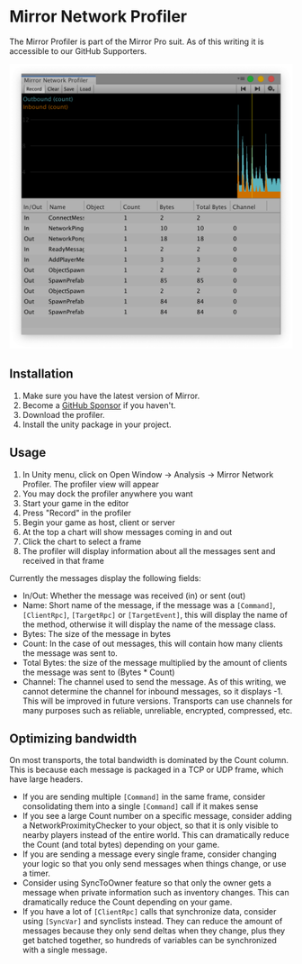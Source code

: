 # Mirror Network Profiler

The Mirror Profiler is part of the Mirror Pro suit.
As of this writing it is accessible to our GitHub Supporters.

![Network Profiler](Profiler.png)

## Installation

1. Make sure you have the latest version of Mirror.
2. Become a [GitHub Sponsor](https://github.com/sponsors/vis2k) if you haven't.
3. Download the profiler.
4. Install the unity package in your project.


## Usage
1. In Unity menu,  click on Open Window -> Analysis -> Mirror Network Profiler.  The profiler view will appear
2. You may dock the profiler anywhere you want
3. Start your game in the editor
4. Press "Record" in the profiler
5. Begin your game as host, client or server
6. At the top a chart will show messages coming in and out   
7. Click the chart to select a frame
8. The profiler will display information about all the messages sent and received in that frame

Currently the messages display the following fields:

* In/Out: Whether the message was received (in) or sent (out)
* Name: Short name of the message,  if the message was a `[Command]`, `[ClientRpc]`, `[TargetRpc]` or `[TargetEvent]`,  this will display the name of the method,  otherwise it will display the name of the message class.
* Bytes: The size of the message in bytes
* Count: In the case of out messages,  this will contain how many clients the message was sent to.
* Total Bytes:  the size of the message multiplied by the amount of clients the message was sent to (Bytes * Count)
* Channel: The channel used to send the message.  As of this writing,  we cannot determine the channel for inbound messages, so it displays -1.  This will be improved in future versions. Transports can use channels for many purposes such as reliable, unreliable, encrypted, compressed, etc.

## Optimizing bandwidth

On most transports, the total bandwidth is dominated by the Count column.  This is because each message is packaged in a TCP or UDP frame,  which have large headers. 

* If you are sending multiple `[Command]` in the same frame,  consider consolidating them into a single `[Command]` call if it makes sense
* If you see a large Count number on a specific message,  consider adding a NetworkProximityChecker to your object,  so that it is only visible to nearby players instead of the entire world. This can dramatically reduce the Count (and total bytes) depending on your game.
* If you are sending a message every single frame,  consider changing your logic so that you only send messages when things change,  or use a timer.
* Consider using SyncToOwner feature so that only the owner gets a message when private information such as inventory changes. This can dramatically reduce the Count depending on your game.
* If you have a lot of `[ClientRpc]` calls that synchronize data,  consider using `[SyncVar]` and synclists instead.  They can reduce the amount of messages because they only send deltas when they change,  plus they get batched together, so hundreds of variables can be synchronized with a single message.
